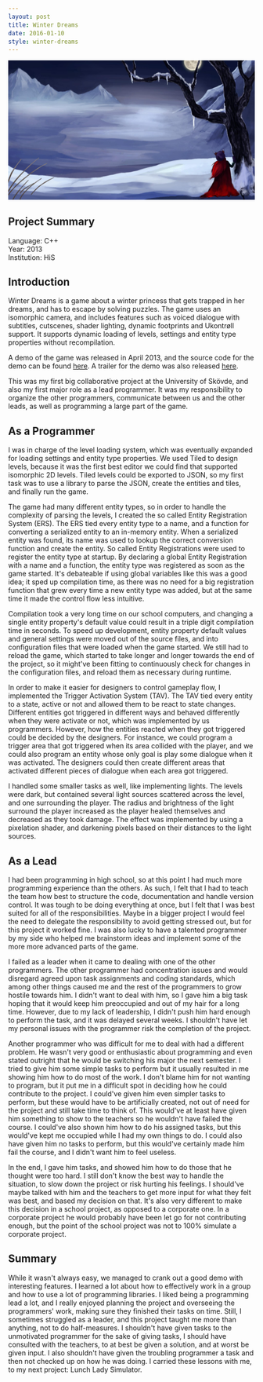 ```yaml
---
layout: post
title: Winter Dreams
date: 2016-01-10
style: winter-dreams
---
```


<div class="title-images">
    <img src="/assets/winter-dreams.jpg?v={{site.time | date: '%s'}}" title="Title screen of the game - Winter Dreams" alt="A natively dressed women stares into the distance. The dark landscape is covered in snow and ice.  " />
</div>

## Project Summary

<div class="project-summary">
    <div class="project-summary-language">Language: C++</div>
    <div class="project-summary-period">Year: 2013</div>
    <div class="project-summary-group">Institution: HiS</div>
</div>

## Introduction

Winter Dreams is a game about a winter princess that gets trapped in her dreams, and has to escape by solving puzzles.
The game uses an isomorphic camera, and includes features such as
voiced dialogue with subtitles, cutscenes, shader lighting, dynamic footprints and Ukontrøll support.
It supports dynamic loading of levels, settings and entity type properties without recompilation.

A demo of the game was released in April 2013, and the source code for the demo can be found [here](https://github.com/johannes-qvarford/Winter-Dreams).
A trailer for the demo was also released [here](https://www.youtube.com/watch?v=A5969PjI02I&feature=youtu.be).

This was my first big collaborative project at the University of Skövde, and also my first major role as a lead programmer.
It was my responsibility to organize the other programmers, communicate between us and the other leads, as well as programming a large part of the game.

## As a Programmer

I was in charge of the level loading system, which was eventually expanded for loading settings and entity type properties.
We used Tiled to design levels, because it was the first best editor we could find that supported isomorphic 2D levels.
Tiled levels could be exported to JSON, so my first task was to use a library to parse the JSON, create the entities and tiles,
and finally run the game.

The game had many different entity types, so in order to handle the complexity of parsing the levels,
I created the so called Entity Registration System (ERS). The ERS tied every entity type to a name, and
a function for converting a serialized entity to an in-memory entity. When a serialized entity was found, its name was used to
lookup the correct conversion function and create the entity. So called Entity Registrations were used to register the entity type
at startup. By declaring a global Entity Registration with a name and a function, the entity type was registered as soon as the game started.
It's debateable if using global variables like this was a good idea; it sped up compilation time, as there was no need for a big
registration function that grew every time a new entity type was added, but at the same time it made the control flow less intuitive.

Compilation took a very long time on our school computers, and changing a single entity property's default value could result in a triple digit compilation time in seconds.
To speed up development, entity property default values and general settings were moved out of the source files, and into configuration files that
were loaded when the game started. We still had to reload the game, which started to take longer and longer towards the end of the project,
so it might've been fitting to continuously check for changes in the configuration files, and reload them as necessary during runtime.

In order to make it easier for designers to control gameplay flow, I implemented the Trigger Activation System (TAV). The TAV
tied every entity to a state, active or not and allowed them to be react to state changes. Different entities got triggered in different ways
and behaved differently when they were activate or not, which was implemented by us programmers. However, how the entities reacted when they
got triggered could be decided by the designers. For instance, we could program a trigger area that got triggered when its area
collided with the player, and we could also program an entity whose only goal is play some dialogue when it was activated.
The designers could then create different areas that activated different pieces of dialogue when each area got triggered.

I handled some smaller tasks as well, like implementing lights. The levels were dark, but contained several light sources scattered
across the level, and one surrounding the player. The radius and brightness of the light surround the player increased as
the player healed themselves and decreased as they took damage. The effect was implemented by using a pixelation shader,
and darkening pixels based on their distances to the light sources.

## As a Lead

I had been programming in high school, so at this point I had much more programming experience than the others.
As such, I felt that I had to teach the team how best to structure the code, documentation and handle version control.
It was tough to be doing everything at once, but I felt that I was best suited for all of the responsibilities. Maybe in a bigger project
I would feel the need to delegate the responsibility to avoid getting stressed out, but for this project it worked fine.
I was also lucky to have a talented programmer by my side who helped me brainstorm ideas and implement some of the more
more advanced parts of the game.

I failed as a leader when it came to dealing with one of the other programmers. The other programmer had concentration issues and
would disregard agreed upon task assignments and coding standards, which among other things caused me and the rest of the programmers
to grow hostile towards him. I didn't want to deal with him, so I gave him a big task hoping that it would keep him preoccupied
and out of my hair for a long time. However, due to my lack of leadership, I didn't push him hard enough to perform the task,
and it was delayed several weeks. I shouldn't have let my personal issues with the programmer risk the completion of the project.

Another programmer who was difficult for me to deal with had a different problem. He wasn't very good or enthusiastic about programming
and even stated outright that he would be switching his major the next semester. I tried to give him some simple tasks to perform
but it usually resulted in me showing him how to do most of the work. I don't blame him for not wanting to program, but it put me
in a difficult spot in deciding how he could contribute to the project. I could've given him even simpler tasks to perform, but
these would have to be artificially created, not out of need for the project and still take time to think of.
This would've at least have given him something to show to the teachers so he wouldn't have failed the course.
I could've also shown him how to do his assigned tasks, but this would've kept me occupied while I had my own things to do.
I could also have given him no tasks to perform, but this would've certainly made him fail the course, and I didn't want him to feel useless.

In the end, I gave him tasks, and showed him how to do those that he thought were too hard.
I still don't know the best way to handle the situation, to slow down the project or risk hurting his feelings.
I should've maybe talked with him and the teachers to get more input for what they felt was best, and based my decision on that.
It's also very different to make this decision in a school project, as opposed to a corporate one.
In a corporate project he would probably have been let go for not contributing enough, but the point of the school project was not to 100% simulate a corporate project.

## Summary

While it wasn't always easy, we managed to crank out a good demo with interesting features.
I learned a lot about how to effectively work in a group and how to use a lot of programming libraries.
I liked being a programming lead a lot, and I really enjoyed planning the project and overseeing the programmers' work, making sure they finished their tasks on time. Still, I sometimes struggled as a leader, and this project taught me more than anything, not to do half-measures.
I shouldn't have given tasks to the unmotivated programmer for the sake of giving tasks,
I should have consulted with the teachers, to at best be given a solution, and at worst be given input.
I also shouldn't have given the troubling programmer a task and then not checked up on how he was doing.
I carried these lessons with me, to my next project: Lunch Lady Simulator.